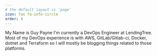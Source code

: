 ```yaml
---
# the default layout is 'page'
icon: fas fa-info-circle
order: 4
---
```

My Name is Guy Payne I'm currently a DevOps Engineer at LendingTree. Most of my DevOps experience is with AWS, GitLab/Gitlab-ci, Docker, dotnet and Terraform so I will mostly be blogging things related to those platforms.

<!-- > Add Markdown syntax content to file `_tabs/about.md`{: .filepath } and it will show up on this page.
{: .prompt-tip } -->
